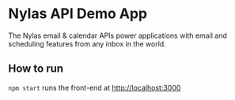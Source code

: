 # Nylas API Demo App

The Nylas email & calendar APIs power applications with email and scheduling features from any inbox in the world.

## How to run

`npm start` runs the front-end at [http://localhost:3000](http://localhost:3000)
